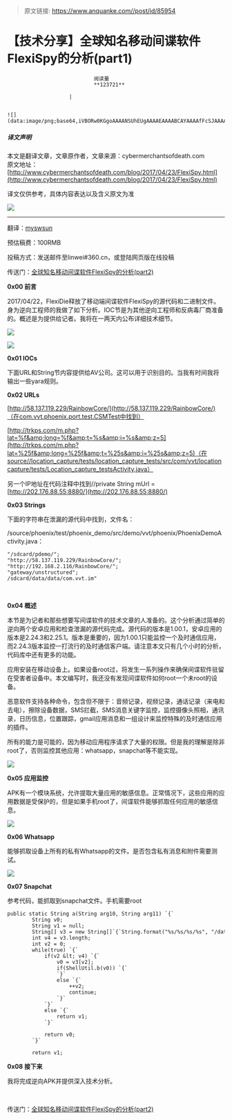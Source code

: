 > 原文链接: https://www.anquanke.com//post/id/85954 


# 【技术分享】全球知名移动间谍软件FlexiSpy的分析(part1)


                                阅读量   
                                **123721**
                            
                        |
                        
                                                                                                                                    ![](data:image/png;base64,iVBORw0KGgoAAAANSUhEUgAAAAEAAAABCAYAAAAfFcSJAAAAAXNSR0IArs4c6QAAAARnQU1BAACxjwv8YQUAAAAJcEhZcwAADsQAAA7EAZUrDhsAAAANSURBVBhXYzh8+PB/AAffA0nNPuCLAAAAAElFTkSuQmCC)
                                                                                            



##### 译文声明

本文是翻译文章，文章原作者，文章来源：cybermerchantsofdeath.com
                                <br>原文地址：[http://www.cybermerchantsofdeath.com/blog/2017/04/23/FlexiSpy.html](http://www.cybermerchantsofdeath.com/blog/2017/04/23/FlexiSpy.html)

译文仅供参考，具体内容表达以及含义原文为准

[![](https://p3.ssl.qhimg.com/t0185c18e9393eac3c1.png)](https://p3.ssl.qhimg.com/t0185c18e9393eac3c1.png)

****

翻译：[myswsun](http://bobao.360.cn/member/contribute?uid=2775084127)

预估稿费：100RMB

投稿方式：发送邮件至linwei#360.cn，或登陆网页版在线投稿

传送门：[全球知名移动间谍软件FlexiSpy的分析(part2)](http://bobao.360.cn/learning/detail/3776.html)



**0x00 前言<br>**



2017/04/22，FlexiDie释放了移动端间谍软件FlexiSpy的源代码和二进制文件。身为逆向工程师的我做了如下分析。IOC节是为其他逆向工程师和反病毒厂商准备的。概述是为提供给记者。我将在一两天内公布详细技术细节。

[![](https://p0.ssl.qhimg.com/t01448f8c27d0475260.png)](https://p0.ssl.qhimg.com/t01448f8c27d0475260.png)

[![](https://p0.ssl.qhimg.com/t01c0445eccfc08368b.png)](https://p0.ssl.qhimg.com/t01c0445eccfc08368b.png)



**0x01 IOCs**



下面URL和String节内容提供给AV公司。这可以用于识别目的。当我有时间我将输出一些yara规则。



**0x02 URLs**

[](http://58.137.119.229/RainbowCore/)

[http://58.137.119.229/RainbowCore/](http://58.137.119.229/RainbowCore/)（在com.vvt.phoenix.port.test.CSMTest中找到）

[http://trkps.com/m.php?lat=%f&amp;long=%f&amp;t=%s&amp;i=%s&amp;z=5](http://trkps.com/m.php?lat=%25f&amp;long=%25f&amp;t=%25s&amp;i=%25s&amp;z=5)（在source//location_capture/tests/location_capture_tests/src/com/vvt/locationcapture/tests/Location_capture_testsActivity.java）

另一个IP地址在代码注释中找到//private String mUrl = [http://202.176.88.55:8880/](http://202.176.88.55:8880/)



**0x03 Strings**



下面的字符串在泄漏的源代码中找到，文件名：

/source/phoenix/test/phoenix_demo/src/demo/vvt/phoenix/PhoenixDemoActivity.java：



```
"/sdcard/pdemo/";
"http://58.137.119.229/RainbowCore/";
"http://192.168.2.116/RainbowCore/";
"gateway/unstructured";
/sdcard/data/data/com.vvt.im"
```



**<br>**

**0x04 概述**



本节是为记者和那些想要写间谍软件的技术文章的人准备的。这个分析通过简单的逆向两个安卓应用和检查泄漏的源代码完成。源代码的版本是1.00.1，安卓应用的版本是2.24.3和2.25.1。版本是重要的，因为1.00.1只能监控一个及时通信应用，而2.24.3版本监控一打流行的及时通信客户端。请注意本文只有几个小时的分析，代码库中还有更多的功能。

应用安装在移动设备上。如果设备root过，将发生一系列操作来确保间谍软件驻留在受害者设备中。本文编写时，我还没有发现间谍软件如何root一个未root的设备。

恶意软件支持各种命令，包含但不限于：音频记录，视频记录，通话记录（来电和去电），擦除设备数据，SMS拦截，SMS消息关键字监控，监控摄像头照相，通讯录，日历信息，位置跟踪，gmail应用消息和一组设计来监控特殊的及时通信应用的插件。

所有的能力是可能的，因为移动应用程序请求了大量的权限。但是我的理解是除非root了，否则监控其他应用：whatsapp，snapchat等不能实现。

[![](https://p3.ssl.qhimg.com/t015939351f3f3d2be9.png)](https://p3.ssl.qhimg.com/t015939351f3f3d2be9.png)



**0x05 应用监控**



APK有一个模块系统，允许提取大量应用的敏感信息。正常情况下，这些应用的应用数据是受保护的，但是如果手机root了，间谍软件能够抓取任何应用的敏感信息。

[![](https://p0.ssl.qhimg.com/t01ee0862a2512ba3d3.png)](https://p0.ssl.qhimg.com/t01ee0862a2512ba3d3.png)



**0x06 Whatsapp**



能够抓取设备上所有的私有Whatsapp的文件。是否包含私有消息和附件需要测试。

[![](https://p4.ssl.qhimg.com/t012b94fced99adde28.png)](https://p4.ssl.qhimg.com/t012b94fced99adde28.png)



**0x07 Snapchat**



参考代码，能抓取到snapchat文件。手机需要root



```
public static String a(String arg10, String arg11) `{`
        String v0;
        String v1 = null;
        String[] v3 = new String[]`{`String.format("%s/%s/%s/%s", "/data/data", "com.snapchat.android", arg10, arg11), String.format("%s/%s/%s/%s", "/dbdata/databases", "com.snapchat.android", arg10, arg11)`}`;
        int v4 = v3.length;
        int v2 = 0;
        while(true) `{`
            if(v2 &lt; v4) `{`
                v0 = v3[v2];
                if(ShellUtil.b(v0)) `{`
                `}`
                else `{`
                    ++v2;
                    continue;
                `}`
            `}`
            else `{`
                return v1;
            `}`
 
            return v0;
        `}`
 
        return v1;
```



**0x08 接下来**



我将完成逆向APK并提供深入技术分析。

<br>



传送门：[全球知名移动间谍软件FlexiSpy的分析(part2)](http://bobao.360.cn/learning/detail/3776.html)


